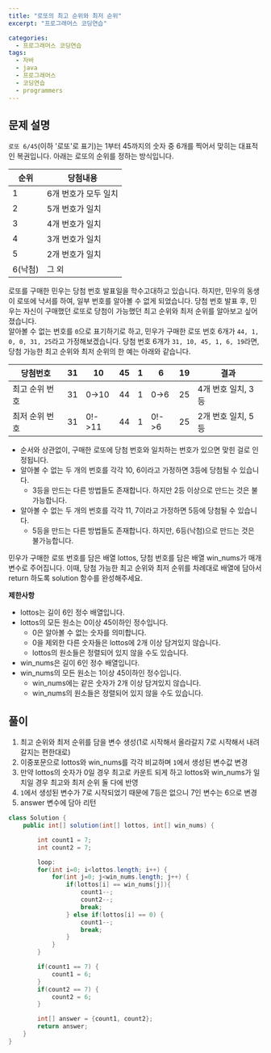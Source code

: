 ```yaml
---
title: "로또의 최고 순위와 최저 순위"
excerpt: "프로그래머스 코딩연습"

categories:
  - 프로그래머스 코딩연습
tags:
  - 자바
  - java
  - 프로그래머스
  - 코딩연습
  - programmers
---
```


## 문제 설명
`로또 6/45`(이하 '로또'로 표기)는 1부터 45까지의 숫자 중 6개를 찍어서 맞히는 대표적인 복권입니다. 아래는 로또의 순위를 정하는 방식입니다.

|순위|당첨내용|
|---|-------|
|1|6개 번호가 모두 일치|
|2|5개 번호가 일치|
|3|4개 번호가 일치|
|4|3개 번호가 일치|
|5|2개 번호가 일치|
|6(낙첨)|그 외|

로또를 구매한 민우는 당첨 번호 발표일을 학수고대하고 있습니다. 하지만, 민우의 동생이 로또에 낙서를 하여, 일부 번호를 알아볼 수 없게 되었습니다. 당첨 번호 발표 후, 민우는 자신이 구매했던 로또로 당첨이 가능했던 최고 순위와 최저 순위를 알아보고 싶어 졌습니다.  
알아볼 수 없는 번호를 `0`으로 표기하기로 하고, 민우가 구매한 로또 번호 6개가 `44, 1, 0, 0, 31, 25`라고 가정해보겠습니다. 당첨 번호 6개가 `31, 10, 45, 1, 6, 19`라면, 당첨 가능한 최고 순위와 최저 순위의 한 예는 아래와 같습니다.

|당첨번호|31|10|45|1|6|19|결과|
|-------|--|--|--|-|-|--|---|
|최고 순위 번호|31|0->10|44|1|0->6|25|4개 번호 일치, 3등|
|최저 순위 번호|31|0!->11|44|1|0!->6|25|2개 번호 일치, 5등|

- 순서와 상관없이, 구매한 로또에 당첨 번호와 일치하는 번호가 있으면 맞힌 걸로 인정됩니다.
- 알아볼 수 없는 두 개의 번호를 각각 10, 6이라고 가정하면 3등에 당첨될 수 있습니다.
  - 3등을 만드는 다른 방법들도 존재합니다. 하지만 2등 이상으로 만드는 것은 불가능합니다.
- 알아볼 수 없는 두 개의 번호를 각각 11, 7이라고 가정하면 5등에 당첨될 수 있습니다.
  - 5등을 만드는 다른 방법들도 존재합니다. 하지만, 6등(낙첨)으로 만드는 것은 불가능합니다.

민우가 구매한 로또 번호를 담은 배열 lottos, 당첨 번호를 담은 배열 win_nums가 매개변수로 주어집니다. 이때, 당첨 가능한 최고 순위와 최저 순위를 차례대로 배열에 담아서 return 하도록 solution 함수를 완성해주세요.


__제한사항__
- lottos는 길이 6인 정수 배열입니다.
- lottos의 모든 원소는 0이상 45이하인 정수입니다.
  - 0은 알아볼 수 없는 숫자를 의미합니다.
  - 0을 제외한 다른 숫자들은 lottos에 2개 이상 담겨있지 않습니다.
  - lottos의 원소들은 정렬되어 있지 않을 수도 있습니다.
- win_nums은 길이 6인 정수 배열입니다.
- win_nums의 모든 원소는 1이상 45이하인 정수입니다.
  - win_nums에는 같은 숫자가 2개 이상 담겨있지 않습니다.
  - win_nums의 원소들은 정렬되어 있지 않을 수도 있습니다.


## 풀이
1. 최고 순위와 최저 순위를 담을 변수 생성(1로 시작해서 올라갈지 7로 시작해서 내려갈지는 편한대로)
2. 이중포문으로 lottos와 win_nums를 각각 비교하며 `1`에서 생성된 변수값 변경
3. 만약 lottos의 숫자가 0일 경우 최고로 카운트 되게 하고 lottos와 win_nums가 일치일 경우 최고와 최저 순위 둘 다에 반영
4. `1`에서 생성된 변수가 7로 시작되었기 때문에 7등은 없으니 7인 변수는 6으로 변경
5. answer 변수에 담아 리턴


```java
class Solution {
    public int[] solution(int[] lottos, int[] win_nums) {

        int count1 = 7;
        int count2 = 7;

        loop:
        for(int i=0; i<lottos.length; i++) {
            for(int j=0; j<win_nums.length; j++) {
                if(lottos[i] == win_nums[j]){
                    count1--;
                    count2--;
                    break;
                } else if(lottos[i] == 0) {
                    count1--;
                    break;
                }
            }
        }

        if(count1 == 7) {
            count1 = 6;
        }
        if(count2 == 7) {
            count2 = 6;
        }

        int[] answer = {count1, count2};
        return answer;
    }
}
```
